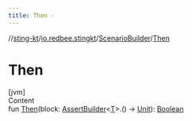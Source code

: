 ```yaml
---
title: Then -
---
```

//[sting-kt](../../index.md)/[io.redbee.stingkt](../index.md)/[ScenarioBuilder](index.md)/[Then](-then.md)



# Then  
[jvm]  
Content  
fun [Then](-then.md)(block: [AssertBuilder](../-assert-builder/index.md)<[T](index.md)>.() -> [Unit](https://kotlinlang.org/api/latest/jvm/stdlib/kotlin/-unit/index.html)): [Boolean](https://kotlinlang.org/api/latest/jvm/stdlib/kotlin/-boolean/index.html)  



